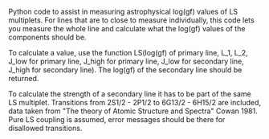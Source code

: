 Python code to assist in measuring astrophysical log(gf) values of LS multiplets. For lines that are to close to measure individually, this code lets you measure the whole line and calculate what the log(gf) values of the components should be.

To calculate a value, use the function LS(log(gf) of primary line, L_1, L_2, J_low for primary line, J_high for primary line, J_low for secondary line, J_high for secondary line). The log(gf) of the secondary line should be returned.

To calculate the strength of a secondary line it has to be part of the same LS multiplet. Transitions from 2S1/2 - 2P1/2 to 6G13/2 - 6H15/2 are included, data taken from "The theory of Atomic Structure and Spectra" Cowan 1981. Pure LS coupling is assumed, error messages should be there for disallowed transitions.
